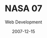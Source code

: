 ---
title: NASA 07
subtitle: Web Development
layout: default
modal-id: 1
date: 2007-12-15
img: NASA-2007-Homepage.png
thumbnail: NASA-2007-Homepage-thumbnail.png
alt: NASA 2007 Homepage
project-date: Dec 2007
client: MANIT Bhopal Architecture Dept
client-url: http://www.manit.ac.in
category: Web Development
description: The official website of the NASA 2007 Annual Event held at MANIT Bhopal. 

---